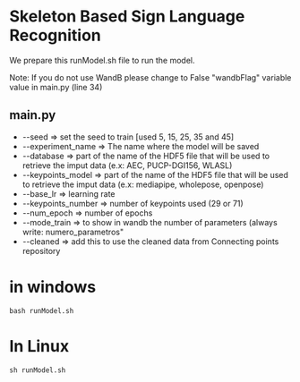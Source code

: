 # Skeleton Based Sign Language Recognition

We prepare this runModel.sh file to run the model.

Note: If you do not use WandB please change to False "wandbFlag" variable value in main.py (line 34)

## main.py

* --seed => set the seed to train [used 5, 15, 25, 35 and 45]
* --experiment_name => The name where the model will be saved
* --database => part of the name of the HDF5 file that will be used to retrieve the imput data (e.x: AEC, PUCP-DGI156, WLASL)
* --keypoints_model => part of the name of the HDF5 file that will be used to retrieve the imput data (e.x: mediapipe, wholepose, openpose)
* --base_lr => learning rate 
* --keypoints_number => number of keypoints used (29 or 71)
* --num_epoch => number of epochs 
* --mode_train => to show in wandb the number of parameters (always write: numero_parametros"
* --cleaned => add this to use the cleaned data from Connecting points repository

# in windows
```
bash runModel.sh
```
# In Linux
```
sh runModel.sh
```
